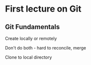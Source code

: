 # First lecture on Git

## Git Fundamentals


Create locally or remotely

Don't do both - hard to reconcile, merge

Clone to local directory

